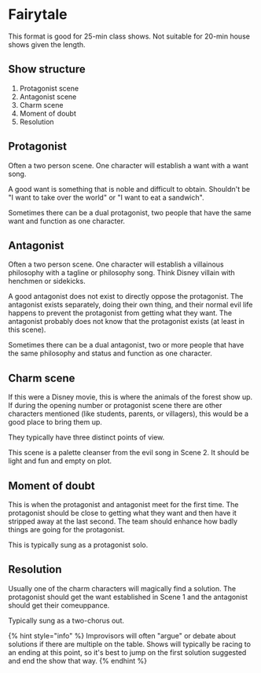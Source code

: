 # Fairytale

This format is good for 25-min class shows. Not suitable for 20-min house shows given the length.

## Show structure

1. Protagonist scene
2. Antagonist scene
3. Charm scene
4. Moment of doubt
5. Resolution

## Protagonist

Often a two person scene. One character will establish a want with a want song.

A good want is something that is noble and difficult to obtain. Shouldn't be "I want to  take over the world" or "I want to eat a sandwich".

Sometimes there can be a dual protagonist, two people that have the same want and function as one character.

## Antagonist

Often a two person scene. One character will establish a villainous philosophy with a tagline or philosophy song. Think Disney villain with henchmen or sidekicks.

A good antagonist does not exist to directly oppose the protagonist. The antagonist exists separately, doing their own thing, and their normal evil life happens to prevent the protagonist from getting what they want. The antagonist probably does not know that the protagonist exists \(at least in this scene\).

Sometimes there can be a dual antagonist, two or more people that have the same philosophy and status and function as one character.

## Charm scene

If this were a Disney movie, this is where the animals of the forest show up. If during the opening number or protagonist scene there are other characters mentioned \(like students, parents, or villagers\), this would be a good place to bring them up.

They typically have three distinct points of view.

This scene is a palette cleanser from the evil song in Scene 2. It should be light and fun and empty on plot.

## Moment of doubt

This is when the protagonist and antagonist meet for the first time. The protagonist should be close to getting what they want and then have it stripped away at the last second. The team should enhance how badly things are going for the protagonist.

This is typically sung as a protagonist solo.

## Resolution

Usually one of the charm characters will magically find a solution. The protagonist should get the want established in Scene 1 and the antagonist should get their comeuppance.

Typically sung as a two-chorus out.

{% hint style="info" %}
Improvisors will often "argue" or debate about solutions if there are multiple on the table. Shows will typically be racing to an ending at this point, so it's best to jump on the first solution suggested and end the show that way.
{% endhint %}

